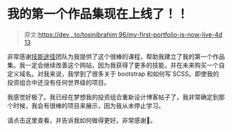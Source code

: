 # 我的第一个作品集现在上线了！！

> 原文:[https://dev . to/tosinibrahim 96/my-first-portfolio-is-now-live-4d 13](https://dev.to/tosinibrahim96/my-first-portfolio-is-now-live-4d13)

非常感谢[技能途径](https://skillpathway.thinkific.com/courses/frontend-development-crash-course)团队为我提供了这个很棒的课程，帮助我建立了我的第一个作品集。我一定会继续改善这个网站，因为我获得了更多的技能，并在未来购买一个自定义域名。对我来说，我学到了很多关于 bootstrap 和如何写 SCSS。即使我的投资组合中还没有任何世界级的项目。

我感觉好极了。我已经在梦想我的投资组合重新设计博客帖子了，我非常确定到那个时候，我会有很棒的项目来展示，因为我从未停止学习。

请点击这里查看，并告诉我如何做得更好。非常感谢🙏。